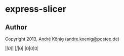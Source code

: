 # express-slicer

## Author

Copyright 2013, [André König](http://iam.andrekoenig.info) (andre.koenig@posteo.de)

|_|0|_|
|_|_|0|
|0|0|0|